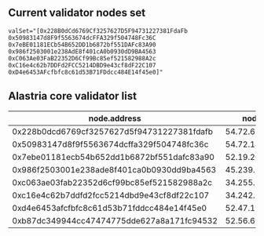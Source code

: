 ## Current validator nodes set

```
valSet="[0x228B0dCd6769Cf3257627D5F94731227381FdaFb 0x50983147d8F9f5563674dcFFA329f504748Fc36C 0x7eBE01181ECb54B652DD1b6872bf551DAFc83A90 0x986f2503001e238AdE8f401cA0b0930dD9BA4563 0xC063Ae03FaB22352D6Cf99Bc85ef521582988A2c 0xC16e4c62b7DDFd2FCC5214DBD9e43cf8dF22C107 0xD4e6453AFcfbfc8c61d53B71FDdcc484E14f45e0]"
```
## Alastria core validator list

| node.address | node.ip | node.name |
| ------------ | ----------------------------------------- | ---------------------------------- |
| 0x228b0dcd6769cf3257627d5f94731227381fdafb | 54.72.62.93 |VAL_Alastria_TestNet_2_8_03 |
| 0x50983147d8f9f5563674dcffa329f504748fc36c | 54.72.143.79 |VAL_Alastria_TestNet_2_8_01 |
| 0x7ebe01181ecb54b652dd1b6872bf551dafc83a90 | 52.19.202.41 | VAL_Alastria_TestNet_2_8_04 |
| 0x986f2503001e238ade8f401ca0b0930dd9ba4563 |45.239.197.140 | VAL_COUNCILBOX_TestNet_2_8_00 |
| 0xc063ae03fab22352d6cf99bc85ef521582988a2c | 34.255.202.192 | VAL_Alastria_TestNet_2_8_00 | 
| 0xc16e4c62b7ddfd2fcc5214dbd9e43cf8df22c107| 34.242.139.184 | VAL_Alastria_TestNet_2_8_02 |
| 0xd4e6453afcfbfc8c61d53b71fddcc484e14f45e0 | 52.47.194.145 | VAL_Everis_TestNet_2_4_01 |
| 0xb87dc349944cc47474775dde627a8a171fc94532 | 52.56.69.220 | VAL_Alastria_TestNet_2_4_00 |


